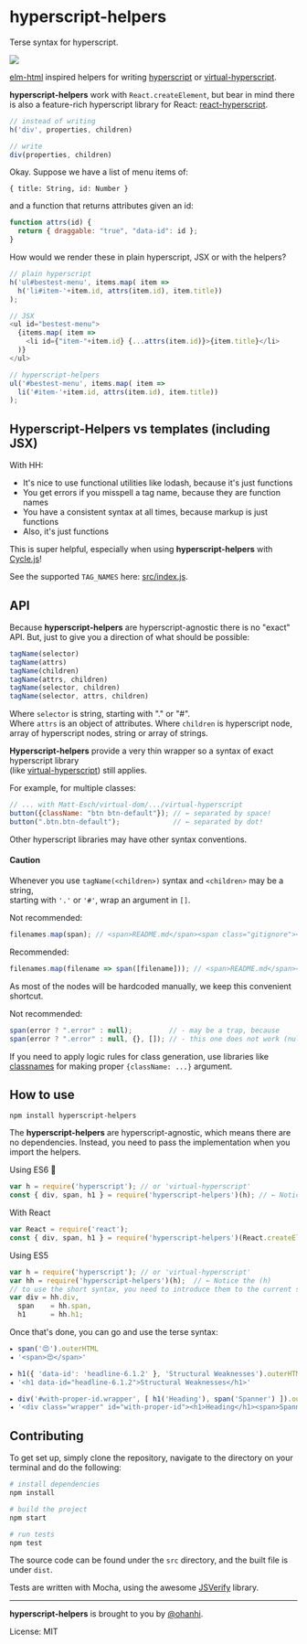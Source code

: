 # hyperscript-helpers

Terse syntax for hyperscript.

![](https://travis-ci.org/ohanhi/hyperscript-helpers.svg)

[elm-html](https://github.com/evancz/elm-html) inspired helpers for writing [hyperscript](https://github.com/dominictarr/hyperscript) or [virtual-hyperscript](https://github.com/Matt-Esch/virtual-dom/tree/master/virtual-hyperscript).

**hyperscript-helpers** work with `React.createElement`, but bear in mind there is also a feature-rich hyperscript library for React: [react-hyperscript](https://github.com/mlmorg/react-hyperscript).

```javascript
// instead of writing
h('div', properties, children)

// write
div(properties, children)
```

Okay. Suppose we have a list of menu items of:

`{ title: String, id: Number }`

and a function that returns attributes given an id:

```javascript
function attrs(id) {
  return { draggable: "true", "data-id": id };
}
```

How would we render these in plain hyperscript, JSX or with the helpers?

```javascript
// plain hyperscript
h('ul#bestest-menu', items.map( item =>
  h('li#item-'+item.id, attrs(item.id), item.title))
);

// JSX
<ul id="bestest-menu">
  {items.map( item =>
    <li id={"item-"+item.id} {...attrs(item.id)}>{item.title}</li>
  )}
</ul>

// hyperscript-helpers
ul('#bestest-menu', items.map( item =>
  li('#item-'+item.id, attrs(item.id), item.title))
);
```

## Hyperscript-Helpers vs templates (including JSX) 

With HH:

* It's nice to use functional utilities like lodash, because it's just functions
* You get errors if you misspell a tag name, because they are function names
* You have a consistent syntax at all times, because markup is just functions
* Also, it's just functions

This is super helpful, especially when using **hyperscript-helpers** with [Cycle.js](http://cycle.js.org/)!

See the supported `TAG_NAMES` here: [src/index.js](src/index.js).

## API

Because **hyperscript-helpers** are hyperscript-agnostic there is no "exact" API. 
But, just to give you a direction of what should be possible:

```js
tagName(selector)
tagName(attrs)
tagName(children)
tagName(attrs, children)
tagName(selector, children)
tagName(selector, attrs, children)
```

Where `selector` is string, starting with "." or "#".<br/>
Where `attrs` is an object of attributes. 
Where `children` is hyperscript node, array of hyperscript nodes, string or array of strings.

**Hyperscript-helpers** provide a very thin wrapper so a syntax of exact hyperscript library<br/>
(like [virtual-hyperscript](https://github.com/Matt-Esch/virtual-dom/tree/master/virtual-hyperscript)) still applies.

For example, for multiple classes: 

```js
// ... with Matt-Esch/virtual-dom/.../virtual-hyperscript
button({className: "btn btn-default"}); // ← separated by space!
button(".btn.btn-default");             // ← separated by dot!
```

Other hyperscript libraries may have other syntax conventions. 

#### Caution

Whenever you use `tagName(<children>)` syntax and `<children>` may be a string,<br/>
starting with `'.'` or `'#'`, wrap an argument in `[]`.

Not recommended:
```js
filenames.map(span); // <span>README.md</span><span class="gitignore"></span>
``` 

Recommended:

```js
filenames.map(filename => span([filename])); // <span>README.md</span><span>.gitignore</span>
```` 

As most of the nodes will be hardcoded manually, we keep this convenient shortcut.

Not recommended:
```js
span(error ? ".error" : null);         // - may be a trap, because
span(error ? ".error" : null, {}, []); // - this one does not work (null as a tagName)
```

If you need to apply logic rules for class generation, 
use libraries like [classnames](https://github.com/JedWatson/classnames) 
for making proper `{className: ...}` argument.

## How to use

```
npm install hyperscript-helpers
```

The **hyperscript-helpers** are hyperscript-agnostic, which means there are no dependencies. 
Instead, you need to pass the implementation when you import the helpers.

Using ES6 :sparkling_heart:

```js
var h = require('hyperscript'); // or 'virtual-hyperscript'
const { div, span, h1 } = require('hyperscript-helpers')(h); // ← Notice the (h)
```

With React

```js
var React = require('react');
const { div, span, h1 } = require('hyperscript-helpers')(React.createElement); // ← Notice the (React.createElement)
```

Using ES5

```js
var h = require('hyperscript'); // or 'virtual-hyperscript'
var hh = require('hyperscript-helpers')(h);  // ← Notice the (h)
// to use the short syntax, you need to introduce them to the current scope
var div = hh.div,
  span    = hh.span,
  h1      = hh.h1;
```


Once that's done, you can go and use the terse syntax:

```js
▸ span('😍').outerHTML
◂ '<span>😍</span>'

▸ h1({ 'data-id': 'headline-6.1.2' }, 'Structural Weaknesses').outerHTML
◂ '<h1 data-id="headline-6.1.2">Structural Weaknesses</h1>'

▸ div('#with-proper-id.wrapper', [ h1('Heading'), span('Spanner') ]).outerHTML
◂ '<div class="wrapper" id="with-proper-id"><h1>Heading</h1><span>Spanner</span></div>'
```

## Contributing

To get set up, simply clone the repository, navigate to the directory on your terminal
and do the following:

```bash
# install dependencies
npm install

# build the project
npm start

# run tests
npm test
```

The source code can be found under the `src` directory, and the built file is under `dist`.

Tests are written with Mocha, using the awesome [JSVerify](http://jsverify.github.io/) library.

---

**hyperscript-helpers** is brought to you by [@ohanhi](https://twitter.com/ohanhi/).

License: MIT
